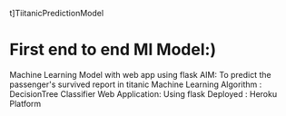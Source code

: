  t]TiitanicPredictionModel
 # First end to end Ml Model:)
 Machine Learning Model with web app using flask
 AIM: To predict the passenger's survived report in titanic 
 Machine Learning Algorithm : DecisionTree Classifier
 Web Application: Using flask
 Deployed : Heroku Platform
